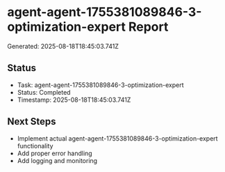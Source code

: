 # agent-agent-1755381089846-3-optimization-expert Report

Generated: 2025-08-18T18:45:03.741Z

## Status
- Task: agent-agent-1755381089846-3-optimization-expert
- Status: Completed
- Timestamp: 2025-08-18T18:45:03.741Z

## Next Steps
- Implement actual agent-agent-1755381089846-3-optimization-expert functionality
- Add proper error handling
- Add logging and monitoring

